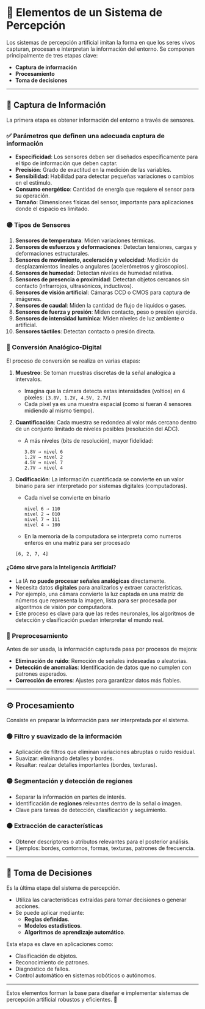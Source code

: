 # 📌 Elementos de un Sistema de Percepción

Los sistemas de percepción artificial imitan la forma en que los seres vivos capturan, procesan e interpretan la información del entorno. Se componen principalmente de tres etapas clave:

- **Captura de información**
- **Procesamiento**
- **Toma de decisiones**

---

## 🎯 Captura de Información

La primera etapa es obtener información del entorno a través de sensores.

### ✅ Parámetros que definen una adecuada captura de información

- **Especificidad**: Los sensores deben ser diseñados específicamente para el tipo de información que deben captar.
- **Precisión**: Grado de exactitud en la medición de las variables.
- **Sensibilidad**: Habilidad para detectar pequeñas variaciones o cambios en el estímulo.
- **Consumo energético**: Cantidad de energía que requiere el sensor para su operación.
- **Tamaño**: Dimensiones físicas del sensor, importante para aplicaciones donde el espacio es limitado.

### 🟣 Tipos de Sensores

1. **Sensores de temperatura**: Miden variaciones térmicas.
2. **Sensores de esfuerzos y deformaciones**: Detectan tensiones, cargas y deformaciones estructurales.
3. **Sensores de movimiento, aceleración y velocidad**: Medición de desplazamientos lineales o angulares (acelerómetros y giroscopios).
4. **Sensores de humedad**: Detectan niveles de humedad relativa.
5. **Sensores de presencia o proximidad**: Detectan objetos cercanos sin contacto (infrarrojos, ultrasónicos, inductivos).
6. **Sensores de visión artificial**: Cámaras CCD o CMOS para captura de imágenes.
7. **Sensores de caudal**: Miden la cantidad de flujo de líquidos o gases.
8. **Sensores de fuerza y presión**: Miden contacto, peso o presión ejercida.
9. **Sensores de intensidad lumínica**: Miden niveles de luz ambiente o artificial.
10. **Sensores táctiles**: Detectan contacto o presión directa.

### 🔄 Conversión Analógico-Digital

El proceso de conversión se realiza en varias etapas:

1. **Muestreo**: Se toman muestras discretas de la señal analógica a intervalos.
   - Imagina que la cámara detecta estas intensidades (voltios) en 4 píxeles: `[3.8V, 1.2V, 4.5V, 2.7V]`
   - Cada píxel ya es una muestra espacial (como si fueran 4 sensores midiendo al mismo tiempo).

2. **Cuantificación**: Cada muestra se redondea al valor más cercano dentro de un conjunto limitado de niveles posibles (resolución del ADC).
   - A más niveles (bits de resolución), mayor fidelidad:
        ```
        3.8V → nivel 6
        1.2V → nivel 2
        4.5V → nivel 7
        2.7V → nivel 4
        ```
3. **Codificación**: La información cuantificada se convierte en un valor binario para ser interpretado por sistemas digitales (computadoras).
    - Cada nivel se convierte en binario
        ```
        nivel 6 → 110
        nivel 2 → 010
        nivel 7 → 111
        nivel 4 → 100
        ```
    - En la memoria de la computadora se interpreta como numeros enteros en una matriz para ser procesado
    ```
    [6, 2, 7, 4]
    ```


#### ¿Cómo sirve para la Inteligencia Artificial?

- La IA **no puede procesar señales analógicas** directamente.
- Necesita datos **digitales** para analizarlos y extraer características.
- Por ejemplo, una cámara convierte la luz captada en una matriz de números que representa la imagen, lista para ser procesada por algoritmos de visión por computadora.
- Este proceso es clave para que las redes neuronales, los algoritmos de detección y clasificación puedan interpretar el mundo real.
### 🧹 Preprocesamiento

Antes de ser usada, la información capturada pasa por procesos de mejora:

- **Eliminación de ruido**: Remoción de señales indeseadas o aleatorias.
- **Detección de anomalías**: Identificación de datos que no cumplen con patrones esperados.
- **Corrección de errores**: Ajustes para garantizar datos más fiables.

---

## ⚙️ Procesamiento

Consiste en preparar la información para ser interpretada por el sistema.

### 🟢 Filtro y suavizado de la información
- Aplicación de filtros que eliminan variaciones abruptas o ruido residual.
- Suavizar: eliminando detalles y bordes.
- Resaltar: realzar detalles importantes (bordes, texturas).

### 🟡 Segmentación y detección de regiones
- Separar la información en partes de interés.
- Identificación de **regiones** relevantes dentro de la señal o imagen.
- Clave para tareas de detección, clasificación y seguimiento.

### 🟠 Extracción de características
- Obtener descriptores o atributos relevantes para el posterior análisis.
- Ejemplos: bordes, contornos, formas, texturas, patrones de frecuencia.

---

## 🧩 Toma de Decisiones

Es la última etapa del sistema de percepción.

- Utiliza las características extraídas para tomar decisiones o generar acciones.
- Se puede aplicar mediante:
    - **Reglas definidas**.
    - **Modelos estadísticos**.
    - **Algoritmos de aprendizaje automático**.

Esta etapa es clave en aplicaciones como:

- Clasificación de objetos.
- Reconocimiento de patrones.
- Diagnóstico de fallos.
- Control automático en sistemas robóticos o autónomos.

---

Estos elementos forman la base para diseñar e implementar sistemas de percepción artificial robustos y eficientes. 🚦
